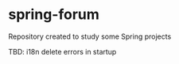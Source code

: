 # spring-forum

Repository created to study some Spring projects

TBD:
i18n
delete errors in startup